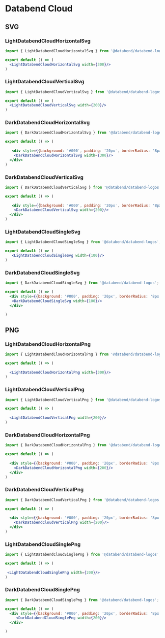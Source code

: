 
# Databend Cloud 

## SVG
### LightDatabendCloudHorizontalSvg
```jsx
import { LightDatabendCloudHorizontalSvg } from '@databend/databend-logos';

export default () => (
  <LightDatabendCloudHorizontalSvg width={300}/>
)
```


### LightDatabendCloudVerticalSvg
```jsx
import { LightDatabendCloudVerticalSvg } from '@databend/databend-logos';

export default () => (
  <LightDatabendCloudVerticalSvg width={200}/>
)
```

### DarkDatabendCloudHorizontalSvg

```jsx
import { DarkDatabendCloudHorizontalSvg } from '@databend/databend-logos';

export default () => (
  
   <div style={{background: '#000', padding: '20px', borderRadius: '8px'}}>
    <DarkDatabendCloudHorizontalSvg width={300}/>
  </div>
)
```

### DarkDatabendCloudVerticalSvg

```jsx
import { DarkDatabendCloudVerticalSvg } from '@databend/databend-logos';

export default () => (
  
   <div style={{background: '#000', padding: '20px', borderRadius: '8px'}}>
    <DarkDatabendCloudVerticalSvg width={200}/>
  </div>
)
```

### LightDatabendCloudSingleSvg
```jsx
import { LightDatabendCloudSingleSvg } from '@databend/databend-logos';

export default () => (
   <LightDatabendCloudSingleSvg width={100}/>
)
```

### DarkDatabendCloudSingleSvg
```jsx
import { DarkDatabendCloudSingleSvg } from '@databend/databend-logos';

export default () => (
  <div style={{background: '#000', padding: '20px', borderRadius: '8px'}}>
   <DarkDatabendCloudSingleSvg width={100}/>
  </div>
   
)
```


## PNG
### LightDatabendCloudHorizontalPng

```jsx
import { LightDatabendCloudHorizontalPng } from '@databend/databend-logos';

export default () => (
  
  <LightDatabendCloudHorizontalPng width={300}/>
)
```

### LightDatabendCloudVerticalPng

```jsx
import { LightDatabendCloudVerticalPng } from '@databend/databend-logos';

export default () => (
  
  <LightDatabendCloudVerticalPng width={200}/>
)
```

### DarkDatabendCloudHorizontalPng

```jsx
import { DarkDatabendCloudHorizontalPng } from '@databend/databend-logos';

export default () => (
  
  <div style={{background: '#000', padding: '20px', borderRadius: '8px'}}>
    <DarkDatabendCloudHorizontalPng width={200}/>
  </div>
)
```


### DarkDatabendCloudVerticalPng

```jsx
import { DarkDatabendCloudVerticalPng } from '@databend/databend-logos';

export default () => (
  
  <div style={{background: '#000', padding: '20px', borderRadius: '8px'}}>
    <DarkDatabendCloudVerticalPng width={200}/>
  </div>
)
```

### LightDatabendCloudSinglePng

```jsx
import { LightDatabendCloudSinglePng } from '@databend/databend-logos';

export default () => (
  
 <LightDatabendCloudSinglePng width={200}/>
)
```

### DarkDatabendCloudSinglePng
```jsx
import { DarkDatabendCloudSinglePng } from '@databend/databend-logos';

export default () => (
  <div style={{background: '#000', padding: '20px', borderRadius: '8px'}}>
     <DarkDatabendCloudSinglePng width={200}/>
  </div>

)
```


